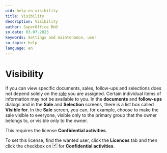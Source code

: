 ```yaml
---
uid: help-en-visibility
title: Visibility
description: Visibility
author: SuperOffice RnD
so.date: 03.07.2023
keywords: Settings and maintenance, user
so.topic: help
language: en
---
```


# Visibility

If you can view specific documents, sales, follow-ups and selections does not depend solely on the [role][1] you are assigned. Certain individual items of information may not be available to you. In the **documents** and **follow-ups** dialogs and in the **Sale** and **Selection** screens, there is a list box called **Visible for**. In the **Sale** screen, you can, for example, choose to make the sale visible to everyone, visible only to the primary group that the owner belongs to, or visible only to the owner.

This requires the license **Confidential activities**.

To set this license, find the wanted user, click the **Licences** tab and then click the checkbox on ![icon][img1] for **Confidential activities**.

<!-- Referenced links -->
[1]: role/index.md

<!-- Referenced images -->
[img1]: ../../../../media/icons/btn-selected.png
